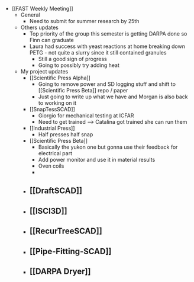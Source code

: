 - [[FAST Weekly Meeting]]
	- General
		- Need to submit for summer research by 25th
	- Others updates
		- Top priority of the group this semester is getting DARPA done so Finn can graduate
		- Laura had success with yeast reactions at home breaking down PETG - not quite a slurry since it still contained granules
			- Still a good sign of progress
			- Going to possibly try adding heat
	- My project updates
		- [[Scientific Press Alpha]]
			- Going to remove power and SD logging stuff and shift to [[Scientific Press Beta]] repo / paper
			- Just going to write up what we have and Morgan is also back to working on it
		- [[SnapTessSCAD]]
			- Giorgio for mechanical testing at ICFAR
			- Need to get trained --> Catalina got trained she can run them
		- [[Industrial Press]]
			- Half presses half snap
		- [[Scientific Press Beta]]
			- Basically the yukon one but gonna use their feedback for electrical part
			- Add power monitor and use it in material results
			- Oven coils
			-
		- [[DraftSCAD]]
			-
		- [[ISCI3D]]
			-
		- [[RecurTreeSCAD]]
			-
		- [[Pipe-Fitting-SCAD]]
			-
		- [[DARPA Dryer]]
			-